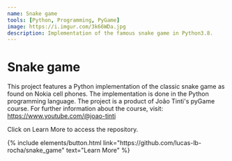 ```yaml
---
name: Snake game
tools: [Python, Programming, PyGame]
image: https://i.imgur.com/3k66WDa.jpg
description: Implementation of the famous snake game in Python3.8.
---
```


# Snake game

This project features a Python implementation of the classic snake game as found on Nokia cell phones. 
The implementation is done in the Python programming language. 
The project is a product of João Tinti's pyGame course. For further information about the course, visit: https://www.youtube.com/@joao-tinti

Click on Learn More to access the repository.

<p class="text-center">
{% include elements/button.html link="https://github.com/lucas-lb-rocha/snake_game" text="Learn More" %}
</p>
